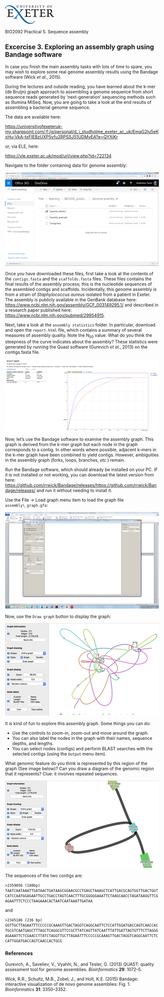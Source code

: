 ![](./media/image1.gif)

BIO2092 Practical 5. Sequence assembly

## Excercise 3. Exploring an assembly graph using Bandage software

In case you finish the main assembly tasks with lots of time to spare,
you may wish to explore some real genome assembly results using the
Bandage software (Wick *et al.*, 2015).

During the lectures and outside reading, you have learned about the
k-mer (de Bruijn) graph approach to assembling a genome sequence from
short sequence reads generated by ‘next-generation’ sequencing methods
such as Illumina MiSeq. Now, you are going to take a look at the end
results of assembling a bacterial genome sequence.

The data are available here:

https://universityofexeteruk-my.sharepoint.com/:f:/g/personal/d_j_studholme_exeter_ac_uk/EmaG2Iu5eKxHu-VkA-txFIEBzUXP5vfu2RPSSJ51UDMvEA?e=QYXiKr

or, via ELE, here:

https://vle.exeter.ac.uk/mod/url/view.php?id=722134

Navigate to the folder containing data for genome assembly:

![](./media/image3.png)

Once you have downloaded these files, first take a look at the contents
of the `contigs.fasta` and the `scaffolds.fasta` files. These files contains the final results of
the assembly process; this is the nucleotide sequences of the assembled
contigs and scaffolds. Incidentally, this genome assembly is from a strain of *Staphylococcus
aureus* isolated from a patient in Exeter. The assembly is publicly available in the GenBank database
here: https://www.ncbi.nlm.nih.gov/assembly/GCF_003149295.1/ and described in a research paper published
here: https://www.ncbi.nlm.nih.gov/pubmed/29954915.

Next, take a look at the `assembly statistics` folder. In particular,
download and open  the `report.html` file, which contains a summary of several measures
of assembly quality. Note the N<sub>50</sub> value. What do you think the
steepness of the curve indicates about the assembly? These statistics
were generated by running the Quast software (Gurevich *et al.*, 2013)
on the contigs.fasta file.

![](./media/quast.png)

Now, let’s use the Bandage software to examine the assembly graph. This
graph is derived from the k-mer graph but each node in the graph
corresponds to a contig. In other words where possible, adjacent k-mers
in the k-mer graph have been combined to yield contigs. However,
ambiguities in the assembly graph (forks, loops, branches, *etc*.)
remain.

Run the Bandage software, which should already be installed on your PC.
IF it is not installed or not working, you can download the latest version
from here: https://github.com/rrwick/Bandage/releases/https://github.com/rrwick/Bandage/releases/
and run it without needing to install it.

Use the File -&gt; Load graph menu item to load the graph file
`assembly\_graph.gfa`:

![](./media/image4.png)

Now, use the `Draw graph` button to display the graph:

![](./media/image.5.png)

It is kind of fun to explore this assembly graph. Some things you can do:
* Use the controls to zoom-in, zoom-out and move around the graph.
* You can also label the nodes in the graph with their names, sequence depths, and lengths.
* You can select nodes (contigs) and perform BLAST searches with the selected contigs (using the `Output` menu item).

What genomic feature do you think is represented by this region of the graph (See image below)?
Can you draw a diagram of the genomic region that it represents? Clue: it involves
repeated sequences.

![](./media/bandage1.png)

The sequences of the two contigs are:

`>2359056 (180bp) TAATCAATAAATTGATAACTGATAAGCGGAACGCCTGAGCTAAAGCTCATTGACGCAGTGGTTGACTGGTCATCCAATGGAGAATTGCCTGACCTAGTCAACTTTGCGGGGGAAATTCTAAGCAACCTAGATAAGGTTCGAGAATTTCTCCCTAAGAAACACTAATCAATAAATTGATAA`

and

`>2345186 (236 bp)
GGTTGCTTAGAATTTCCCCCGCAAAGTTGACTAGGTCAGGCAATTCTCCATTGGATGACCAGTCAACCACTGCGTCAATGAGCTTTAGCTCAGGCGTTCCGCTTATCAGTTATCAATTTATTGATTAGTGTTTCTTAGGGAGAAATTCTCGAACCTTATCTAGGTTGCTTAGAATTTCCCCCGCAAAGTTGACTAGGTCAGGCAATTCTCCATTGGATGACCAGTCAACCACTGCG`


### References

Gurevich, A., Saveliev, V., Vyahhi, N., and Tesler, G. (2013) QUAST:
quality assessment tool for genome assemblies. *Bioinformatics* **29**:
1072–5.

Wick, R.R., Schultz, M.B., Zobel, J., and Holt, K.E. (2015) Bandage:
interactive visualization of de novo genome assemblies: Fig. 1.
*Bioinformatics* **31**: 3350–3352.
